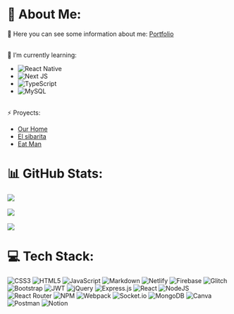 # 💫 About Me:
🔭 Here you can see some information about me: [Portfolio]

<br>🌱 I’m currently learning:
- ![React Native](https://img.shields.io/badge/react_native-%2320232a.svg?style=plastic&logo=react&logoColor=%2361DAFB) 
- ![Next JS](https://img.shields.io/badge/Next-black?style=plastic&logo=next.js&logoColor=white) 
- ![TypeScript](https://img.shields.io/badge/typescript-%23007ACC.svg?style=plastic&logo=typescript&logoColor=white) 
- ![MySQL](https://img.shields.io/badge/mysql-%2300f.svg?style=plastic&logo=mysql&logoColor=white) 

<br>⚡ Proyects:
- [Our Home]
- [El sibarita]
- [Eat Man]


# 📊 GitHub Stats:
![](https://github-readme-stats.vercel.app/api?username=MoniIgnacio&theme=dark&hide_border=false&include_all_commits=false&count_private=false)<br/><br/>
![](https://github-readme-streak-stats.herokuapp.com/?user=MoniIgnacio&theme=dark&hide_border=false)<br/><br/>
![](https://github-readme-stats.vercel.app/api/top-langs/?username=MoniIgnacio&theme=dark&hide_border=false&include_all_commits=false&count_private=false&layout=compact)

# 💻 Tech Stack:
![CSS3](https://img.shields.io/badge/css3-%231572B6.svg?style=plastic&logo=css3&logoColor=white) ![HTML5](https://img.shields.io/badge/html5-%23E34F26.svg?style=plastic&logo=html5&logoColor=white) ![JavaScript](https://img.shields.io/badge/javascript-%23323330.svg?style=plastic&logo=javascript&logoColor=%23F7DF1E) ![Markdown](https://img.shields.io/badge/markdown-%23000000.svg?style=plastic&logo=markdown&logoColor=white) ![Netlify](https://img.shields.io/badge/netlify-%23000000.svg?style=plastic&logo=netlify&logoColor=#00C7B7) ![Firebase](https://img.shields.io/badge/firebase-%23039BE5.svg?style=plastic&logo=firebase) ![Glitch](https://img.shields.io/badge/glitch-%233333FF.svg?style=plastic&logo=glitch&logoColor=white) ![Bootstrap](https://img.shields.io/badge/bootstrap-%23563D7C.svg?style=plastic&logo=bootstrap&logoColor=white) ![JWT](https://img.shields.io/badge/JWT-black?style=plastic&logo=JSON%20web%20tokens) ![jQuery](https://img.shields.io/badge/jquery-%230769AD.svg?style=plastic&logo=jquery&logoColor=white) ![Express.js](https://img.shields.io/badge/express.js-%23404d59.svg?style=plastic&logo=express&logoColor=%2361DAFB) ![React](https://img.shields.io/badge/react-%2320232a.svg?style=plastic&logo=react&logoColor=%2361DAFB) ![NodeJS](https://img.shields.io/badge/node.js-6DA55F?style=plastic&logo=node.js&logoColor=white) ![React Router](https://img.shields.io/badge/React_Router-CA4245?style=plastic&logo=react-router&logoColor=white) ![NPM](https://img.shields.io/badge/NPM-%23000000.svg?style=plastic&logo=npm&logoColor=white) ![Webpack](https://img.shields.io/badge/webpack-%238DD6F9.svg?style=plastic&logo=webpack&logoColor=black) ![Socket.io](https://img.shields.io/badge/Socket.io-black?style=plastic&logo=socket.io&badgeColor=010101) ![MongoDB](https://img.shields.io/badge/MongoDB-%234ea94b.svg?style=plastic&logo=mongodb&logoColor=white) ![Canva](https://img.shields.io/badge/Canva-%2300C4CC.svg?style=plastic&logo=Canva&logoColor=white) ![Postman](https://img.shields.io/badge/Postman-FF6C37?style=plastic&logo=postman&logoColor=white) ![Notion](https://img.shields.io/badge/Notion-%23000000.svg?style=plastic&logo=notion&logoColor=white)
<!-- Proudly created with GPRM ( https://gprm.itsvg.in ) -->

[Our Home]: https://ourhome.cyclic.app/
[El sibarita]: https://sibarita.netlify.app/
[Eat Man]: https://moniignacio.github.io/Eat-man/
[Portfolio]: https://mnf.red/profile-moniignacio/
